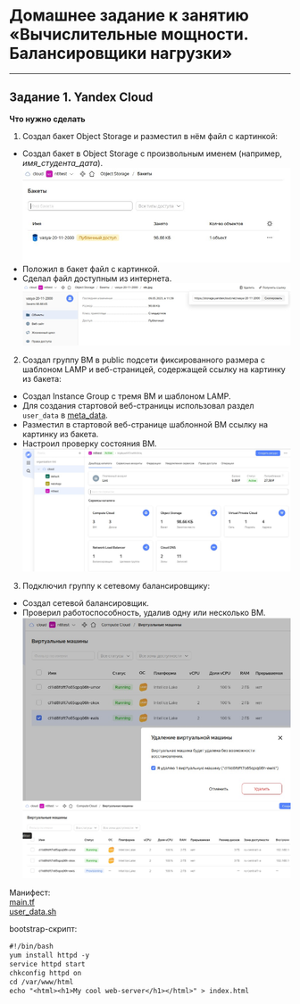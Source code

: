 # Домашнее задание к занятию «Вычислительные мощности. Балансировщики нагрузки»  

---
## Задание 1. Yandex Cloud 

**Что нужно сделать**

1. Создал бакет Object Storage и разместил в нём файл с картинкой:  
 - Создал бакет в Object Storage с произвольным именем (например, _имя_студента_дата_).  
 ![bucket](img/bucket.jpg)  
 - Положил в бакет файл с картинкой.  
 - Сделал файл доступным из интернета.  
 ![bucket-2](img/bucket-2.jpg)  

2. Создал группу ВМ в public подсети фиксированного размера с шаблоном LAMP и веб-страницей, содержащей ссылку на картинку из бакета:
 - Создал Instance Group с тремя ВМ и шаблоном LAMP. 
 - Для создания стартовой веб-страницы использовал раздел `user_data` в [meta_data](https://cloud.yandex.ru/docs/compute/concepts/vm-metadata).
 - Разместил в стартовой веб-странице шаблонной ВМ ссылку на картинку из бакета.
 - Настроил проверку состояния ВМ.
![vm](img/VM-1.jpg) 

3. Подключил группу к сетевому балансировщику:
 - Создал сетевой балансировщик.
 - Проверил работоспособность, удалив одну или несколько ВМ.
![vm](img/VM-2.jpg) 
![vm](img/VM-3.jpg) 

Манифест:  
[main.tf](file/main15-2.tf)  
[user_data.sh](file/user_data.sh)

bootstrap-скрипт:

```
#!/bin/bash
yum install httpd -y
service httpd start
chkconfig httpd on
cd /var/www/html
echo "<html><h1>My cool web-server</h1></html>" > index.html
```
